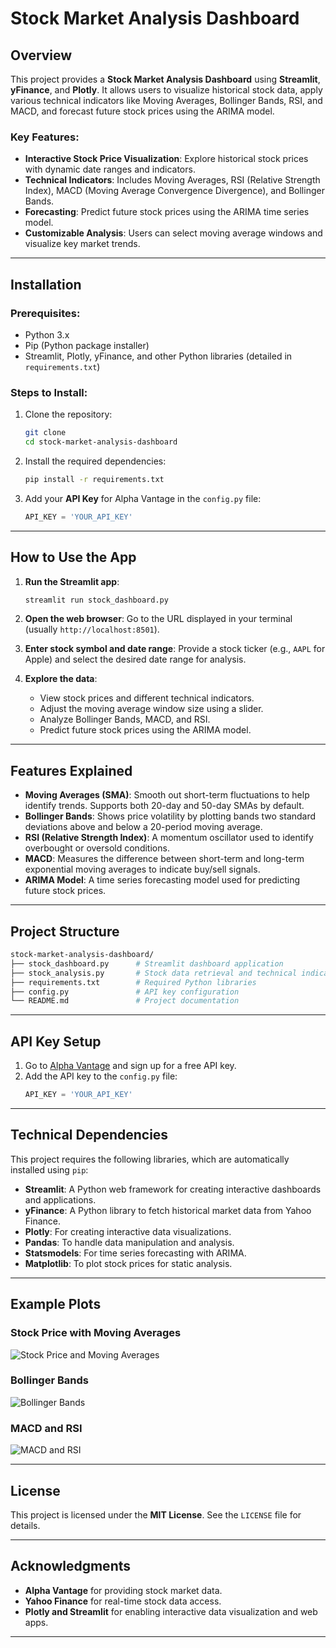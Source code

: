 # Stock Market Analysis Dashboard

## Overview
This project provides a **Stock Market Analysis Dashboard** using **Streamlit**, **yFinance**, and **Plotly**. It allows users to visualize historical stock data, apply various technical indicators like Moving Averages, Bollinger Bands, RSI, and MACD, and forecast future stock prices using the ARIMA model.

### Key Features:
- **Interactive Stock Price Visualization**: Explore historical stock prices with dynamic date ranges and indicators.
- **Technical Indicators**: Includes Moving Averages, RSI (Relative Strength Index), MACD (Moving Average Convergence Divergence), and Bollinger Bands.
- **Forecasting**: Predict future stock prices using the ARIMA time series model.
- **Customizable Analysis**: Users can select moving average windows and visualize key market trends.

---

## Installation

### Prerequisites:
- Python 3.x
- Pip (Python package installer)
- Streamlit, Plotly, yFinance, and other Python libraries (detailed in `requirements.txt`)

### Steps to Install:
1. Clone the repository:
   ```bash
   git clone 
   cd stock-market-analysis-dashboard
   ```

2. Install the required dependencies:
   ```bash
   pip install -r requirements.txt
   ```

3. Add your **API Key** for Alpha Vantage in the `config.py` file:
   ```python
   API_KEY = 'YOUR_API_KEY'
   ```

---

## How to Use the App

1. **Run the Streamlit app**:
   ```bash
   streamlit run stock_dashboard.py
   ```

2. **Open the web browser**: Go to the URL displayed in your terminal (usually `http://localhost:8501`).

3. **Enter stock symbol and date range**: Provide a stock ticker (e.g., `AAPL` for Apple) and select the desired date range for analysis.

4. **Explore the data**:
   - View stock prices and different technical indicators.
   - Adjust the moving average window size using a slider.
   - Analyze Bollinger Bands, MACD, and RSI.
   - Predict future stock prices using the ARIMA model.

---

## Features Explained

- **Moving Averages (SMA)**: Smooth out short-term fluctuations to help identify trends. Supports both 20-day and 50-day SMAs by default.
- **Bollinger Bands**: Shows price volatility by plotting bands two standard deviations above and below a 20-period moving average.
- **RSI (Relative Strength Index)**: A momentum oscillator used to identify overbought or oversold conditions.
- **MACD**: Measures the difference between short-term and long-term exponential moving averages to indicate buy/sell signals.
- **ARIMA Model**: A time series forecasting model used for predicting future stock prices.

---

## Project Structure

```bash
stock-market-analysis-dashboard/
├── stock_dashboard.py      # Streamlit dashboard application
├── stock_analysis.py       # Stock data retrieval and technical indicator calculations
├── requirements.txt        # Required Python libraries
├── config.py               # API key configuration
└── README.md               # Project documentation
```

---

## API Key Setup

1. Go to [Alpha Vantage](https://www.alphavantage.co/support/#api-key) and sign up for a free API key.
2. Add the API key to the `config.py` file:
   ```python
   API_KEY = 'YOUR_API_KEY'
   ```

---

## Technical Dependencies

This project requires the following libraries, which are automatically installed using `pip`:

- **Streamlit**: A Python web framework for creating interactive dashboards and applications.
- **yFinance**: A Python library to fetch historical market data from Yahoo Finance.
- **Plotly**: For creating interactive data visualizations.
- **Pandas**: To handle data manipulation and analysis.
- **Statsmodels**: For time series forecasting with ARIMA.
- **Matplotlib**: To plot stock prices for static analysis.

---

## Example Plots

### Stock Price with Moving Averages
![Stock Price and Moving Averages](https://via.placeholder.com/600x400)

### Bollinger Bands
![Bollinger Bands](https://via.placeholder.com/600x400)

### MACD and RSI
![MACD and RSI](https://via.placeholder.com/600x400)

---

## License
This project is licensed under the **MIT License**. See the `LICENSE` file for details.

---

## Acknowledgments
- **Alpha Vantage** for providing stock market data.
- **Yahoo Finance** for real-time stock data access.
- **Plotly and Streamlit** for enabling interactive data visualization and web apps.

---



